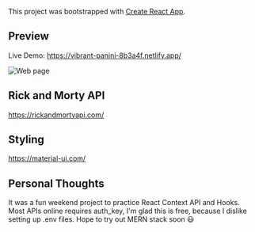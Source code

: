 This project was bootstrapped with [Create React App](https://github.com/facebook/create-react-app).

## Preview
Live Demo: https://vibrant-panini-8b3a4f.netlify.app/

![Web page](https://i.imgur.com/H5KkNjV.png)

## Rick and Morty API

https://rickandmortyapi.com/

## Styling

https://material-ui.com/

## Personal Thoughts

It was a fun weekend project to practice React Context API and Hooks. 
Most APIs online requires auth_key, I'm glad this is free, because I dislike setting up .env files.
Hope to try out MERN stack soon 😃

